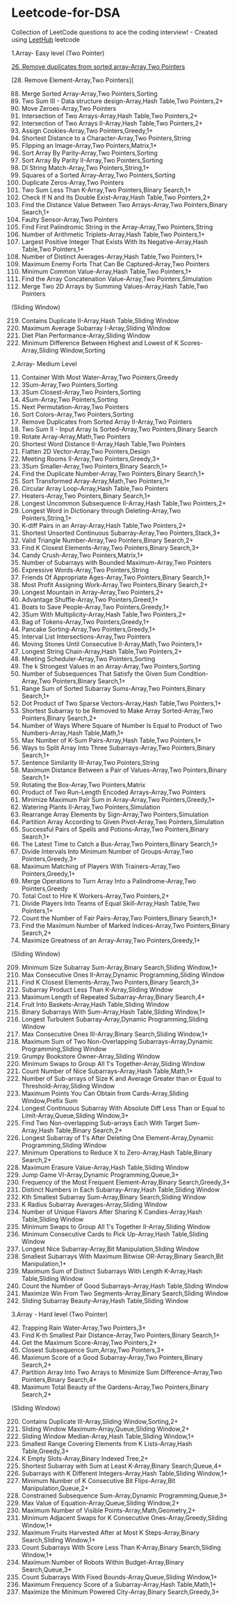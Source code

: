 # Leetcode-for-DSA
Collection of LeetCode questions to ace the coding interview! - Created using [LeetHub](https://github.com/QasimWani/LeetHub)
leetcode 

1.Array- Easy level
(Two Pointer)

[26. Remove duplicates from sorted array-Array,Two Pointers](https://github.com/Anamicca23/Leetcode-for-DSA/tree/master/0026-remove-duplicates-from-sorted-array)

[28. Remove Element-Array,Two Pointers](

88. Merge Sorted Array-Array,Two Pointers,Sorting
170. Two Sum III - Data structure design-Array,Hash Table,Two Pointers,2+
283. Move Zeroes-Array,Two Pointers
349. Intersection of Two Arrays-Array,Hash Table,Two Pointers,2+
350. Intersection of Two Arrays II-Array,Hash Table,Two Pointers,2+
455. Assign Cookies-Array,Two Pointers,Greedy,1+
821. Shortest Distance to a Character-Array,Two Pointers,String
832. Flipping an Image-Array,Two Pointers,Matrix,1+
905. Sort Array By Parity-Array,Two Pointers,Sorting
922. Sort Array By Parity II-Array,Two Pointers,Sorting
942. DI String Match-Array,Two Pointers,String,1+
977. Squares of a Sorted Array-Array,Two Pointers,Sorting
1089. Duplicate Zeros-Array,Two Pointers
1099. Two Sum Less Than K-Array,Two Pointers,Binary Search,1+
1346. Check If N and Its Double Exist-Array,Hash Table,Two Pointers,2+
1385. Find the Distance Value Between Two Arrays-Array,Two Pointers,Binary Search,1+
1826. Faulty Sensor-Array,Two Pointers
2108. Find First Palindromic String in the Array-Array,Two Pointers,String
2367. Number of Arithmetic Triplets-Array,Hash Table,Two Pointers,1+
2441. Largest Positive Integer That Exists With Its Negative-Array,Hash Table,Two Pointers,1+
2465. Number of Distinct Averages-Array,Hash Table,Two Pointers,1+
2511. Maximum Enemy Forts That Can Be Captured-Array,Two Pointers
2540. Minimum Common Value-Array,Hash Table,Two Pointers,1+
2562. Find the Array Concatenation Value-Array,Two Pointers,Simulation
2570. Merge Two 2D Arrays by Summing Values-Array,Hash Table,Two Pointers

(Sliding Window)


219. Contains Duplicate II-Array,Hash Table,Sliding Window
643. Maximum Average Subarray I-Array,Sliding Window
1176. Diet Plan Performance-Array,Sliding Window
1984. Minimum Difference Between Highest and Lowest of K Scores-Array,Sliding Window,Sorting



2.Array- Medium Level


11. Container With Most Water-Array,Two Pointers,Greedy
15. 3Sum-Array,Two Pointers,Sorting
16. 3Sum Closest-Array,Two Pointers,Sorting
18. 4Sum-Array,Two Pointers,Sorting
31. Next Permutation-Array,Two Pointers
75. Sort Colors-Array,Two Pointers,Sorting
80. Remove Duplicates from Sorted Array II-Array,Two Pointers
167. Two Sum II - Input Array Is Sorted-Array,Two Pointers,Binary Search
189. Rotate Array-Array,Math,Two Pointers
244. Shortest Word Distance II-Array,Hash Table,Two Pointers
251. Flatten 2D Vector-Array,Two Pointers,Design
253. Meeting Rooms II-Array,Two Pointers,Greedy,3+
259. 3Sum Smaller-Array,Two Pointers,Binary Search,1+
287. Find the Duplicate Number-Array,Two Pointers,Binary Search,1+
360. Sort Transformed Array-Array,Math,Two Pointers,1+
457. Circular Array Loop-Array,Hash Table,Two Pointers
475. Heaters-Array,Two Pointers,Binary Search,1+
522. Longest Uncommon Subsequence II-Array,Hash Table,Two Pointers,2+
524. Longest Word in Dictionary through Deleting-Array,Two Pointers,String,1+
532. K-diff Pairs in an Array-Array,Hash Table,Two Pointers,2+
581. Shortest Unsorted Continuous Subarray-Array,Two Pointers,Stack,3+
611. Valid Triangle Number-Array,Two Pointers,Binary Search,2+
658. Find K Closest Elements-Array,Two Pointers,Binary Search,3+
723. Candy Crush-Array,Two Pointers,Matrix,1+
795. Number of Subarrays with Bounded Maximum-Array,Two Pointers
809. Expressive Words-Array,Two Pointers,String
825. Friends Of Appropriate Ages-Array,Two Pointers,Binary Search,1+
826. Most Profit Assigning Work-Array,Two Pointers,Binary Search,2+
845. Longest Mountain in Array-Array,Two Pointers,2+
870. Advantage Shuffle-Array,Two Pointers,Greed,1+
881. Boats to Save People-Array,Two Pointers,Greedy,1+
923. 3Sum With Multiplicity-Array,Hash Table,Two Pointers,2+
948. Bag of Tokens-Array,Two Pointers,Greedy,1+
969. Pancake Sorting-Array,Two Pointers,Greedy,1+
986. Interval List Intersections-Array,Two Pointers
1040. Moving Stones Until Consecutive II-Array,Math,Two Pointers,1+
1048. Longest String Chain-Array,Hash Table,Two Pointers,2+
1229. Meeting Scheduler-Array,Two Pointers,Sorting
1471. The k Strongest Values in an Array-Array,Two Pointers,Sorting
1498. Number of Subsequences That Satisfy the Given Sum Condition-Array,Two Pointers,Binary Search,1+
1508. Range Sum of Sorted Subarray Sums-Array,Two Pointers,Binary Search,1+
1570. Dot Product of Two Sparse Vectors-Array,Hash Table,Two Pointers,1+
1574. Shortest Subarray to be Removed to Make Array Sorted-Array,Two Pointers,Binary Search,2+
1577. Number of Ways Where Square of Number Is Equal to Product of Two Numbers-Array,Hash Table,Math,1+
1679. Max Number of K-Sum Pairs-Array,Hash Table,Two Pointers,1+
1712. Ways to Split Array Into Three Subarrays-Array,Two Pointers,Binary Search,1+
1813. Sentence Similarity III-Array,Two Pointers,String
1855. Maximum Distance Between a Pair of Values-Array,Two Pointers,Binary Search,1+
1861. Rotating the Box-Array,Two Pointers,Matrix
1868. Product of Two Run-Length Encoded Arrays-Array,Two Pointers
1877. Minimize Maximum Pair Sum in Array-Array,Two Pointers,Greedy,1+
2105. Watering Plants II-Array,Two Pointers,Simulation
2149. Rearrange Array Elements by Sign-Array,Two Pointers,Simulation
2161. Partition Array According to Given Pivot-Array,Two Pointers,Simulation
2300. Successful Pairs of Spells and Potions-Array,Two Pointers,Binary Search,1+
2332. The Latest Time to Catch a Bus-Array,Two Pointers,Binary Search,1+
2406. Divide Intervals Into Minimum Number of Groups-Array,Two Pointers,Greedy,3+
2410. Maximum Matching of Players With Trainers-Array,Two Pointers,Greedy,1+
2422. Merge Operations to Turn Array Into a Palindrome-Array,Two Pointers,Greedy
2462. Total Cost to Hire K Workers-Array,Two Pointers,2+
2491. Divide Players Into Teams of Equal Skill-Array,Hash Table,Two Pointers,1+
2563. Count the Number of Fair Pairs-Array,Two Pointers,Binary Search,1+
2576. Find the Maximum Number of Marked Indices-Array,Two Pointers,Binary Search,2+
2592. Maximize Greatness of an Array-Array,Two Pointers,Greedy,1+

(Sliding Window)


209. Minimum Size Subarray Sum-Array,Binary Search,Sliding Window,1+
487. Max Consecutive Ones II-Array,Dynamic Programming,Sliding Window
658. Find K Closest Elements-Array,Two Pointers,Binary Search,3+
713. Subarray Product Less Than K-Array,Sliding Window
718. Maximum Length of Repeated Subarray-Array,Binary Search,4+
904. Fruit Into Baskets-Array,Hash Table,Sliding Window
930. Binary Subarrays With Sum-Array,Hash Table,Sliding Window,1+
978. Longest Turbulent Subarray-Array,Dynamic Programming,Sliding Window
1004. Max Consecutive Ones III-Array,Binary Search,Sliding Window,1+
1031. Maximum Sum of Two Non-Overlapping Subarrays-Array,Dynamic Programming,Sliding Window
1052. Grumpy Bookstore Owner-Array,Sliding Window
1151. Minimum Swaps to Group All 1's Together-Array,Sliding Window
1248. Count Number of Nice Subarrays-Array,Hash Table,Math,1+
1343. Number of Sub-arrays of Size K and Average Greater than or Equal to Threshold-Array,Sliding Window
1423. Maximum Points You Can Obtain from Cards-Array,Sliding Window,Prefix Sum
1438. Longest Continuous Subarray With Absolute Diff Less Than or Equal to Limit-Array,Queue,Sliding Window,3+
1477. Find Two Non-overlapping Sub-arrays Each With Target Sum-Array,Hash Table,Binary Search,2+
1493. Longest Subarray of 1's After Deleting One Element-Array,Dynamic Programming,Sliding Window
1658. Minimum Operations to Reduce X to Zero-Array,Hash Table,Binary Search,2+
1695. Maximum Erasure Value-Array,Hash Table,Sliding Window
1696. Jump Game VI-Array,Dynamic Programming,Queue,3+
1838. Frequency of the Most Frequent Element-Array,Binary Search,Greedy,3+
1852. Distinct Numbers in Each Subarray-Array,Hash Table,Sliding Window
1918. Kth Smallest Subarray Sum-Array,Binary Search,Sliding Window
2090. K Radius Subarray Averages-Array,Sliding Window
2107. Number of Unique Flavors After Sharing K Candies-Array,Hash Table,Sliding Window
2134. Minimum Swaps to Group All 1's Together II-Array,Sliding Window
2260. Minimum Consecutive Cards to Pick Up-Array,Hash Table,Sliding Window
2401. Longest Nice Subarray-Array,Bit Manipulation,Sliding Window
2411. Smallest Subarrays With Maximum Bitwise OR-Array,Binary Search,Bit Manipulation,1+
2461. Maximum Sum of Distinct Subarrays With Length K-Array,Hash Table,Sliding Window
2537. Count the Number of Good Subarrays-Array,Hash Table,Sliding Window
2555. Maximize Win From Two Segments-Array,Binary Search,Sliding Window
2653. Sliding Subarray Beauty-Array,Hash Table,Sliding Window

3.Array - Hard level
(Two Pointer)

42. Trapping Rain Water-Array,Two Pointers,3+
719. Find K-th Smallest Pair Distance-Array,Two Pointers,Binary Search,1+
1537. Get the Maximum Score-Array,Two Pointers,2+
1755. Closest Subsequence Sum,Array,Two Pointers,3+
1793. Maximum Score of a Good Subarray-Array,Two Pointers,Binary Search,2+
2035. Partition Array Into Two Arrays to Minimize Sum Difference-Array,Two Pointers,Binary Search,4+
2234. Maximum Total Beauty of the Gardens-Array,Two Pointers,Binary Search,2+

(Sliding Window)

220. Contains Duplicate III-Array,Sliding Window,Sorting,2+
239. Sliding Window Maximum-Array,Queue,Sliding Window,2+
480. Sliding Window Median-Array,Hash Table,Sliding Window,1+
632. Smallest Range Covering Elements from K Lists-Array,Hash Table,Greedy,3+
683. K Empty Slots-Array,Binary Indexed Tree,2+
862. Shortest Subarray with Sum at Least K-Array,Binary Search,Queue,4+
992. Subarrays with K Different Integers-Array,Hash Table,Sliding Window,1+
995. Minimum Number of K Consecutive Bit Flips-Array,Bit Manipulation,Queue,2+
1425. Constrained Subsequence Sum-Array,Dynamic Programming,Queue,3+
1499. Max Value of Equation-Array,Queue,Sliding Window,2+
1610. Maximum Number of Visible Points-Array,Math,Geometry,2+
1703. Minimum Adjacent Swaps for K Consecutive Ones-Array,Greedy,Sliding Window,1+
2106. Maximum Fruits Harvested After at Most K Steps-Array,Binary Search,Sliding Window,1+
2302. Count Subarrays With Score Less Than K-Array,Binary Search,Sliding Window,1+
2398. Maximum Number of Robots Within Budget-Array,Binary Search,Queue,3+
2444. Count Subarrays With Fixed Bounds-Array,Queue,Sliding Window,1+
2524. Maximum Frequency Score of a Subarray-Array,Hash Table,Math,1+
2528. Maximize the Minimum Powered City-Array,Binary Search,Greedy,3+
